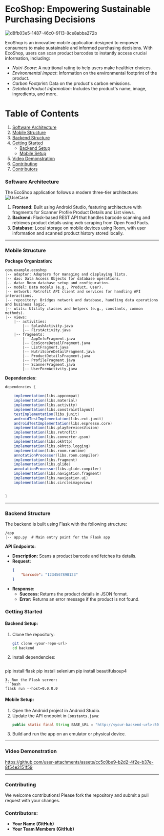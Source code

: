 # EcoShop: Empowering Sustainable Purchasing Decisions
![d8fb03e5-1487-46c0-9113-8ce8abba272b](https://github.com/user-attachments/assets/7919926f-5bda-4ef4-982c-9a8d63611659)


EcoShop is an innovative mobile application designed to empower consumers to make sustainable and informed purchasing decisions. With EcoShop, users can scan product barcodes to instantly access crucial information, including:

- *Nutri-Score*: A nutritional rating to help users make healthier choices.
- *Environmental Impact*: Information on the environmental footprint of the product.
- *Carbon Footprint*: Data on the product's carbon emissions.
- *Detailed Product Information*: Includes the product's name, image, ingredients, and more.
# Table of Contents
1. [Software Architecture](#software-architecture)
2. [Mobile Structure](#mobile-structure)
3. [Backend Structure](#backend-structure)
4. [Getting Started](#getting-started)
    - [Backend Setup](#backend-setup)
    - [Mobile Setup](#mobile-setup)
5. [Video Demonstration](#video-demonstration)
6. [Contributing](#contributing)
7. [Contributors](#contributors)


### Software Architecture
The EcoShop application follows a modern three-tier architecture:
![UseCase](https://github.com/user-attachments/assets/a88f05b3-b2fe-4161-9b57-37f5668a8d12)


1. **Frontend:** Built using Android Studio, featuring architecture with fragments for Scanner Profile Product Details and List views.
2. **Backend:** Flask-based REST API that handles barcode scanning and retrieves product details using web scraping from Open Food Facts.
3. **Database:** Local storage on mobile devices using Room, with user information and scanned product history stored locally.

---


### Mobile Structure

**Package Organization:**

```plaintext
com.example.ecoshop
|-- adapter: Adapters for managing and displaying lists. 
|-- dao: Data Access Objects for database operations.
|-- data: Room database setup and configuration.
|-- model: Data models (e.g., Product, User).
|-- network: Retrofit API client and services for handling API interactions.
|-- repository: Bridges network and database, handling data operations and business logic.
|-- utils: Utility classes and helpers (e.g., constants, common methods).
|-- views:
    |-- activities:
        |-- SplashActivity.java
        |-- FirstActivity.java
    |-- fragments:
        |-- AppInfoFragment.java
        |-- EcoScoreDetailFragment.java
        |-- ListFragment.java
        |-- NutriScoreDetailFragment.java
        |-- ProductDetailsFragment.java
        |-- ProfileFragment.java
        |-- ScannerFragment.java
        |-- UserFormActivity.java

```

**Dependencies:**

```groovy
dependencies {

    implementation(libs.appcompat)
    implementation(libs.material)
    implementation(libs.activity)
    implementation(libs.constraintlayout)
    testImplementation(libs.junit)
    androidTestImplementation(libs.ext.junit)
    androidTestImplementation(libs.espresso.core)
    implementation(libs.playServicesVision)
    implementation(libs.retrofit)
    implementation(libs.converter.gson)
    implementation(libs.okhttp)
    implementation(libs.okhttp.logging)
    implementation(libs.room.runtime)
    annotationProcessor(libs.room.compiler)
    implementation(libs.fragment) 
    implementation(libs.glide)
    annotationProcessor(libs.glide.compiler)
    implementation(libs.navigation.fragment)
    implementation(libs.navigation.ui)
    implementation(libs.circleimageview)

    
}
```

---

### Backend Structure
The backend is built using Flask with the following structure:

```plaintext
/app
|-- app.py  # Main entry point for the Flask app

```

**API Endpoints:**

- **Description:** Scans a product barcode and fetches its details.
- **Request:**
    ```json
    {
        "barcode": "1234567890123"
    }
    ```
- **Response:**
    - **Success:** Returns the product details in JSON format.
    - **Error:** Returns an error message if the product is not found.

### Getting Started

#### Backend Setup:
1. Clone the repository:
   ```bash
   git clone <your-repo-url>
   cd backend
   ```
2. Install dependencies:
   ```bash
  pip install flask
  pip install selenium
  pip install beautifulsoup4

   ```
3. Run the Flask server:
   ```bash
   flask run --host=0.0.0.0
   ```

#### Mobile Setup:
1. Open the Android project in Android Studio.
2. Update the API endpoint in `Constants.java`:
   ```java
   public static final String BASE_URL = "http://<your-backend-url>:5000/api/";
   ```
3. Build and run the app on an emulator or physical device.

---

### Video Demonstration
  https://github.com/user-attachments/assets/cc5c0be9-b2d2-4f2e-b37e-8f54e2151f59




---

### Contributing
We welcome contributions! Please fork the repository and submit a pull request with your changes.

### Contributors:
- **Your Name (GitHub)**
- **Your Team Members (GitHub)**
